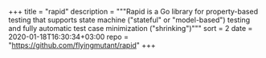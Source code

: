 +++
title = "rapid"
description = """Rapid is a Go library for property-based testing
that supports state machine ("stateful" or "model-based") testing
and fully automatic test case minimization ("shrinking")"""
sort = 2
date = 2020-01-18T16:30:34+03:00
repo = "https://github.com/flyingmutant/rapid"
+++
